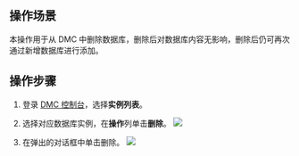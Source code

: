 ## 操作场景

本操作用于从 DMC 中删除数据库，删除后对数据库内容无影响，删除后仍可再次通过新增数据库进行添加。 

## 操作步骤

1. 登录 [DMC 控制台](https://dms.cloud.tencent.com/v3/cooperations/#/)，选择**实例列表**。

2. 选择对应数据库实例，在**操作**列单击**删除**。
   ![](https://qcloudimg.tencent-cloud.cn/raw/66ddd5fa411eccf14b495fb722985017.png)

3. 在弹出的对话框中单击删除。
   ![](https://qcloudimg.tencent-cloud.cn/raw/a22a6a0b9ab76cf2a20a541f3cd44f86.png)